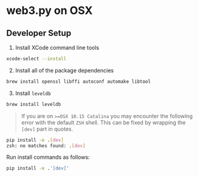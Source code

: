 # web3.py on OSX

## Developer Setup

1. Install XCode command line tools

```sh
xcode-select --install
```

2. Install all of the package dependencies

```sh
brew install openssl libffi autoconf automake libtool
```

3. Install `leveldb`

```sh
brew install leveldb
```

> If you are on `>=OSX 10.15 Catalina` you may encounter the following error with the default `ZSH` shell. This can be fixed by wrapping the `[dev]` part in quotes.

```sh
pip install -e .[dev]
zsh: no matches found: .[dev]
```

Run install commands as follows:

```sh
pip install -e .'[dev]'
```

